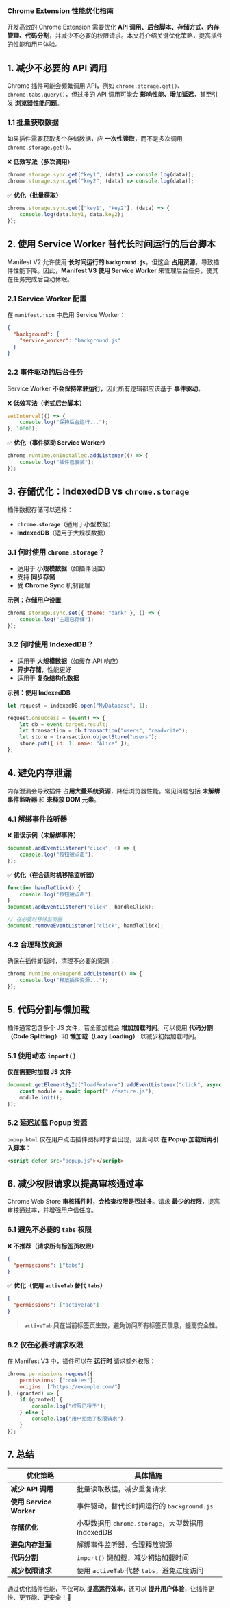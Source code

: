 ### **Chrome Extension 性能优化指南**

开发高效的 Chrome Extension 需要优化 **API 调用、后台脚本、存储方式、内存管理、代码分割**，并减少不必要的权限请求。本文将介绍关键优化策略，提高插件的性能和用户体验。

## **1. 减少不必要的 API 调用**

Chrome 插件可能会频繁调用 API，例如 `chrome.storage.get()`、`chrome.tabs.query()`，但过多的 API 调用可能会 **影响性能、增加延迟**，甚至引发 **浏览器性能问题**。

### **1.1 批量获取数据**

如果插件需要获取多个存储数据，应 **一次性读取**，而不是多次调用 `chrome.storage.get()`。

❌ **低效写法（多次调用）**

```javascript
chrome.storage.sync.get("key1", (data) => console.log(data));
chrome.storage.sync.get("key2", (data) => console.log(data));
```

✅ **优化（批量获取）**

```javascript
chrome.storage.sync.get(["key1", "key2"], (data) => {
    console.log(data.key1, data.key2);
});
```

## **2. 使用 Service Worker 替代长时间运行的后台脚本**

Manifest V2 允许使用 **长时间运行的 `background.js`**，但这会 **占用资源**，导致插件性能下降。因此，**Manifest V3 使用 Service Worker** 来管理后台任务，使其在任务完成后自动休眠。

### **2.1 Service Worker 配置**

在 `manifest.json` 中启用 Service Worker：

```json
{
  "background": {
    "service_worker": "background.js"
  }
}
```

### **2.2 事件驱动的后台任务**

Service Worker **不会保持常驻运行**，因此所有逻辑都应该基于 **事件驱动**。

❌ **低效写法（老式后台脚本）**

```javascript
setInterval(() => {
    console.log("保持后台运行...");
}, 10000);
```

✅ **优化（事件驱动 Service Worker）**

```javascript
chrome.runtime.onInstalled.addListener(() => {
    console.log("插件已安装");
});
```

## **3. 存储优化：IndexedDB vs `chrome.storage`**

插件数据存储可以选择：

- **`chrome.storage`**（适用于小型数据）
- **IndexedDB**（适用于大规模数据）

### **3.1 何时使用 `chrome.storage`？**

- 适用于 **小规模数据**（如插件设置）
- 支持 **同步存储**
- 受 **Chrome Sync** 机制管理

**示例：存储用户设置**

```javascript
chrome.storage.sync.set({ theme: "dark" }, () => {
    console.log("主题已存储");
});
```

### **3.2 何时使用 IndexedDB？**

- 适用于 **大规模数据**（如缓存 API 响应）
- **异步存储**，性能更好
- 适用于 **复杂结构化数据**

**示例：使用 IndexedDB**

```javascript
let request = indexedDB.open("MyDatabase", 1);

request.onsuccess = (event) => {
    let db = event.target.result;
    let transaction = db.transaction("users", "readwrite");
    let store = transaction.objectStore("users");
    store.put({ id: 1, name: "Alice" });
};
```

## **4. 避免内存泄漏**

内存泄漏会导致插件 **占用大量系统资源**，降低浏览器性能。常见问题包括 **未解绑事件监听器** 和 **未释放 DOM 元素**。

### **4.1 解绑事件监听器**

❌ **错误示例（未解绑事件）**

```javascript
document.addEventListener("click", () => {
    console.log("按钮被点击");
});
```

✅ **优化（在合适时机移除监听器）**

```javascript
function handleClick() {
    console.log("按钮被点击");
}
document.addEventListener("click", handleClick);

// 在必要时移除监听器
document.removeEventListener("click", handleClick);
```

### **4.2 合理释放资源**

确保在插件卸载时，清理不必要的资源：

```javascript
chrome.runtime.onSuspend.addListener(() => {
    console.log("释放插件资源...");
});
```

## **5. 代码分割与懒加载**

插件通常包含多个 JS 文件，若全部加载会 **增加加载时间**。可以使用 **代码分割（Code Splitting）** 和 **懒加载（Lazy Loading）** 以减少初始加载时间。

### **5.1 使用动态 `import()`**

**仅在需要时加载 JS 文件**

```javascript
document.getElementById("loadFeature").addEventListener("click", async () => {
    const module = await import("./feature.js");
    module.init();
});
```

### **5.2 延迟加载 Popup 资源**

`popup.html` 仅在用户点击插件图标时才会出现，因此可以 **在 Popup 加载后再引入脚本**：

```html
<script defer src="popup.js"></script>
```

## **6. 减少权限请求以提高审核通过率**

Chrome Web Store **审核插件时，会检查权限是否过多**。请求 **最少的权限**，提高审核通过率，并增强用户信任度。

### **6.1 避免不必要的 `tabs` 权限**

❌ **不推荐（请求所有标签页权限）**

```json
{
  "permissions": ["tabs"]
}
```

✅ **优化（使用 `activeTab` 替代 `tabs`）**

```json
{
  "permissions": ["activeTab"]
}
```

> **`activeTab` 只在当前标签页生效，避免访问所有标签页信息，提高安全性。**

### **6.2 仅在必要时请求权限**

在 Manifest V3 中，插件可以在 **运行时** 请求额外权限：

```javascript
chrome.permissions.request({
    permissions: ["cookies"],
    origins: ["https://example.com/"]
}, (granted) => {
    if (granted) {
        console.log("权限已授予");
    } else {
        console.log("用户拒绝了权限请求");
    }
});
```

## **7. 总结**

| **优化策略** | **具体措施** |
|-------------|-------------|
| **减少 API 调用** | 批量读取数据，减少重复请求 |
| **使用 Service Worker** | 事件驱动，替代长时间运行的 `background.js` |
| **存储优化** | 小型数据用 `chrome.storage`，大型数据用 IndexedDB |
| **避免内存泄漏** | 解绑事件监听器，合理释放资源 |
| **代码分割** | `import()` 懒加载，减少初始加载时间 |
| **减少权限请求** | 使用 `activeTab` 代替 `tabs`，避免过度访问 |

通过优化插件性能，不仅可以 **提高运行效率**，还可以 **提升用户体验**，让插件更快、更节能、更安全！🚀
